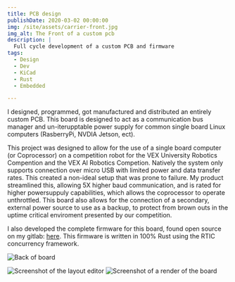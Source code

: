 ```yaml
---
title: PCB design
publishDate: 2020-03-02 00:00:00
img: /site/assets/carrier-front.jpg
img_alt: The Front of a custom pcb
description: |
  Full cycle development of a custom PCB and firmware
tags:
  - Design
  - Dev
  - KiCad
  - Rust
  - Embedded

---
```

 I designed, programmed, got manufactured and distributed an entirely custom PCB. This board is designed to act as a communication bus manager and un-iterupptable power supply for common single board Linux computers (RasberryPi, NVDIA Jetson, ect).

This project was designed to allow for the use of a single board computer (or Coprocessor) on a competition robot for the VEX University Robotics Compention and the VEX AI Robotics Competion. Natively the system only supports connection over micro USB with limited power and data transfer rates. This created a non-ideal setup that was prone to failure. My product streamlined this, allowing 5X higher baud communication, and is rated for higher powersuppuly capabilities, which allows the coprocessor to operate unthrottled. This board also allows for the connection of a secondary, external power source to use as a backup, to protect from brown outs in the uptime critical enviroment presented by our competition.

I also developed the complete firmware for this board, found open 
source on my gitlab: [here](https://gitlab.com/qvex/coprocessor-interface-firmware). This firmware is written in 100% Rust using the RTIC concurrency framework. 

![Back of board](/site/assets/carrier-back.jpg)

![Screenshot of the layout editor](/site/assets/carrier-layout.png)
![Screenshot of a render of the board](/site/assets/carrier-render.png)
